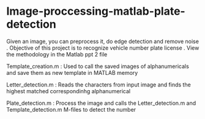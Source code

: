 # Image-proccessing-matlab-plate-detection
Given an image, you can preprocess it, do edge detection and remove noise . 
Objective of this project is to recognize vehicle number plate license .
View the methodology in the Matlab ppt 2 file 




Template_creation.m : Used to call the saved images of alphanumericals and save them as new template in MATLAB memory

Letter_detection.m : Reads the characters from input image and finds the highest matched correspondinhg alphanumerical

Plate_detection.m  : Process the image and calls the Letter_detection.m and Template_detection.m M-files to detect the number
